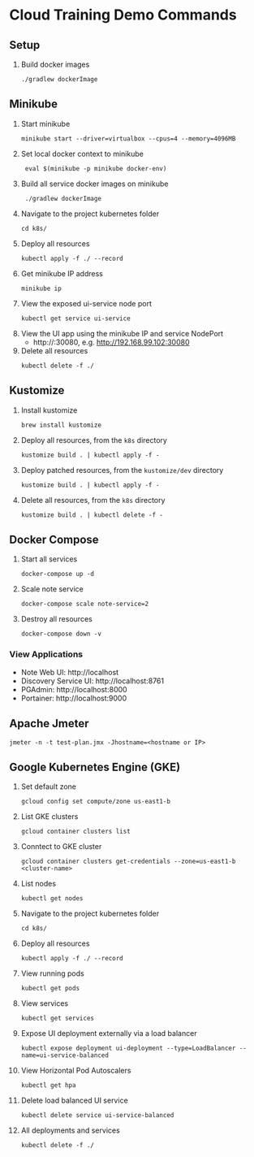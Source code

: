 # Cloud Training Demo Commands

## Setup
1. Build docker images
    ```shell script
    ./gradlew dockerImage
    ```

## Minikube
1. Start minikube
    ```shell script
    minikube start --driver=virtualbox --cpus=4 --memory=4096MB
    ```
1. Set local docker context to minikube
    ```shell script
     eval $(minikube -p minikube docker-env)
    ```
1. Build all service docker images on minikube
    ```shell script
     ./gradlew dockerImage
    ```
1. Navigate to the project kubernetes folder
    ```shell script
    cd k8s/
    ```
1. Deploy all resources
    ```shell script
    kubectl apply -f ./ --record
    ``` 
1. Get minikube IP address
    ```shell script
    minikube ip
    ```
1. View the exposed ui-service node port
    ```shell script
    kubectl get service ui-service
    ```
1. View the UI app using the minikube IP and service NodePort
    - http://<minibuke IP>:30080, e.g. http://192.168.99.102:30080
1. Delete all resources
    ```shell script
    kubectl delete -f ./
    ```

## Kustomize
1. Install kustomize
    ```shell script
    brew install kustomize
    ```
1. Deploy all resources, from the `k8s` directory
    ```shell script
    kustomize build . | kubectl apply -f -
    ```
1. Deploy patched resources, from the `kustomize/dev` directory
    ```shell script
    kustomize build . | kubectl apply -f -
    ```
1. Delete all resources, from the `k8s` directory
    ```shell script
    kustomize build . | kubectl delete -f -
    ```

## Docker Compose
1. Start all services
    ```shell script
    docker-compose up -d
    ```
1. Scale note service
    ```shell script
    docker-compose scale note-service=2
    ```
1. Destroy all resources
    ```shell script
    docker-compose down -v
    ```
    
### View Applications
- Note Web UI: http://localhost
- Discovery Service UI: http://localhost:8761
- PGAdmin: http://localhost:8000
- Portainer: http://localhost:9000

## Apache Jmeter
```shell script
jmeter -n -t test-plan.jmx -Jhostname=<hostname or IP>
```

## Google Kubernetes Engine (GKE)
1. Set default zone
    ```shell script
    gcloud config set compute/zone us-east1-b
    ```
1. List GKE clusters
    ```shell script
    gcloud container clusters list
    ```
1. Conntect to GKE cluster
    ```shell script
    gcloud container clusters get-credentials --zone=us-east1-b <cluster-name>
    ```
1. List nodes
    ```shell script
    kubectl get nodes
    ```
1. Navigate to the project kubernetes folder
    ```shell script
    cd k8s/
    ```
1. Deploy all resources
    ```shell script
    kubectl apply -f ./ --record
    ```
1. View running pods
    ```shell script
    kubectl get pods
    ```
1. View services
    ```shell script
    kubectl get services
    ```
1. Expose UI deployment externally via a load balancer
    ```shell script
    kubectl expose deployment ui-deployment --type=LoadBalancer --name=ui-service-balanced
    ```
1. View Horizontal Pod Autoscalers
    ```shell script
    kubectl get hpa
    ```
1. Delete load balanced UI service
    ```shell script
    kubectl delete service ui-service-balanced
    ```
1. All deployments and services
    ```shell script
    kubectl delete -f ./
    ```
